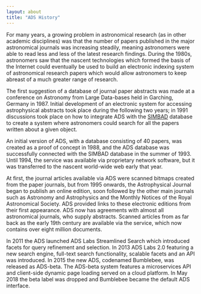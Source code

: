 ```yaml
---
layout: about
title: "ADS History"
---
```

For many years, a growing problem in astronomical research (as in other academic disciplines) was that the number of papers published in the major astronomical journals was increasing steadily, meaning astronomers were able to read less and less of the latest research findings. During the 1980s, astronomers saw that the nascent technologies which formed the basis of the Internet could eventually be used to build an electronic indexing system of astronomical research papers which would allow astronomers to keep abreast of a much greater range of research.

The first suggestion of a database of journal paper abstracts was made at a conference on Astronomy from Large Data-bases held in Garching, Germany in 1987. Initial development of an electronic system for accessing astrophysical abstracts took place during the following two years; in 1991 discussions took place on how to integrate ADS with the [SIMBAD](http://simbad.u-strasbg.fr/) database to create a system where astronomers could search for all the papers written about a given object.

An initial version of ADS, with a database consisting of 40 papers, was created as a proof of concept in 1988, and the ADS database was successfully connected with the SIMBAD database in the summer of 1993. Until 1994, the service was available via proprietary network software, but it was transferred to the nascent world-wide web early that year.

At first, the journal articles available via ADS were scanned bitmaps created from the paper journals, but from 1995 onwards, the Astrophysical Journal began to publish an online edition, soon followed by the other main journals such as Astronomy and Astrophysics and the Monthly Notices of the Royal Astronomical Society. ADS provided links to these electronic editions from their first appearance. ADS now has agreements with almost all astronomical journals, who supply abstracts. Scanned articles from as far back as the early 19th century are available via the service, which now contains over eight million documents. 

In 2011 the ADS launched ADS Labs Streamlined Search which introduced facets for query refinement and selection.  In 2013 ADS Labs 2.0 featuring a new search engine, full-text search functionality, scalable facets and an API was introduced.  In 2015 the new ADS, codenamed Bumblebee, was released as ADS-beta.  The ADS-beta system features a microservices API and client-side dynamic page loading served on a cloud platform. In May 2018 the beta label was dropped and Bumblebee became the default ADS interface.

